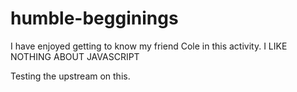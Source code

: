 # humble-begginings

I have enjoyed getting to know my friend Cole in this activity.
I LIKE NOTHING ABOUT JAVASCRIPT

Testing the upstream on this.